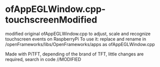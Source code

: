 # ofAppEGLWindow.cpp-touchscreenModified
modified original ofAppEGLWindow.cpp to adjust, scale and recognize touchscreen events on RaspberryPi
To use it: replace and rename in /openFrameworks/libs/OpenFrameworks/apps as ofAppEGLWindow.cpp

Made with PiTFT, depending of the brand of TFT, little changes are required, search in code //MODIFIED
